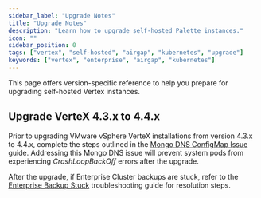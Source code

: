 ```yaml
---
sidebar_label: "Upgrade Notes"
title: "Upgrade Notes"
description: "Learn how to upgrade self-hosted Palette instances."
icon: ""
sidebar_position: 0
tags: ["vertex", "self-hosted", "airgap", "kubernetes", "upgrade"]
keywords: ["vertex", "enterprise", "airgap", "kubernetes"]
---
```


This page offers version-specific reference to help you prepare for upgrading self-hosted Vertex instances.

## Upgrade VerteX 4.3.x to 4.4.x

<!-- prettier-ignore -->
Prior to upgrading VMware vSphere VerteX installations from version 4.3.x to 4.4.x, complete the
steps outlined in the
[Mongo DNS ConfigMap Issue](../../troubleshooting/palette-upgrade.md#mongo-dns-configmap-value-is-incorrect) guide.
Addressing this Mongo DNS issue will prevent system pods from experiencing _CrashLoopBackOff_ errors after the upgrade.

After the upgrade, if Enterprise Cluster backups are stuck, refer to the
[Enterprise Backup Stuck](../../troubleshooting/enterprise-install.md#scenario---enterprise-backup-stuck)
troubleshooting guide for resolution steps.
